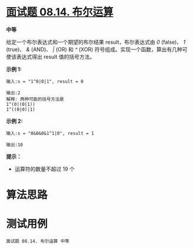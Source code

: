 # [面试题 08.14. 布尔运算][cnTitle]

**中等**

给定一个布尔表达式和一个期望的布尔结果 result，布尔表达式由  *0*  (false)、 *1*  (true)、 *&*  (AND)、  *|*  (OR) 和  *^*  (XOR) 符号组成。实现一个函数，算出有几种可使该表达式得出 result 值的括号方法。

**示例 1:** 

```
输入:s = "1^0|0|1", result = 0

输出:2
解释: 两种可能的括号方法是
1^(0|(0|1))
1^((0|0)|1)

```

**示例 2:** 

```
输入:s = "0&0&0&1^1|0", result = 1

输出:10
```

**提示：** 

- 运算符的数量不超过 19 个




# 算法思路

# 测试用例
```
面试题 08.14. 布尔运算 中等
```

[cnTitle]: https://leetcode-cn.com/problems/boolean-evaluation-lcci/
